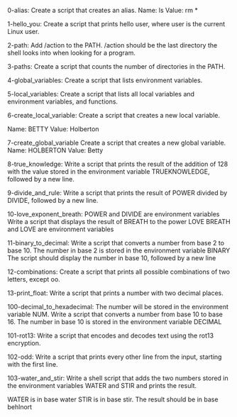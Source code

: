 0-alias:
Create a script that creates an alias.
Name: ls
Value: rm *


1-hello_you:
Create a script that prints hello user, where user is the current Linux user.


2-path:
Add /action to the PATH. /action should be the last directory the shell looks into when looking for a program.


3-paths:
Create a script that counts the number of directories in the PATH.


4-global_variables:
Create a script that lists environment variables.


5-local_variables:
Create a script that lists all local variables and environment variables, and functions.


6-create_local_variable:
Create a script that creates a new local variable.

Name: BETTY
Value: Holberton


7-create_global_variable
Create a script that creates a new global variable.
Name: HOLBERTON
Value: Betty


8-true_knowledge:
Write a script that prints the result of the addition of 128 with the value stored in the environment variable TRUEKNOWLEDGE, followed by a new line.


9-divide_and_rule:
Write a script that prints the result of POWER divided by DIVIDE, followed by a new line.


10-love_exponent_breath:
POWER and DIVIDE are environment variables
Write a script that displays the result of BREATH to the power LOVE
BREATH and LOVE are environment variables


11-binary_to_decimal:
Write a script that converts a number from base 2 to base 10.
The number in base 2 is stored in the environment variable BINARY
The script should display the number in base 10, followed by a new line


12-combinations:
Create a script that prints all possible combinations of two letters, except oo.


13-print_float:
Write a script that prints a number with two decimal places.


100-decimal_to_hexadecimal:
The number will be stored in the environment variable NUM.
Write a script that converts a number from base 10 to base 16.
The number in base 10 is stored in the environment variable DECIMAL



101-rot13:
Write a script that encodes and decodes text using the rot13 encryption.



102-odd:
Write a script that prints every other line from the input, starting with the first line.



103-water_and_stir:
Write a shell script that adds the two numbers stored in the environment variables WATER and STIR and prints the result.

WATER is in base water
STIR is in base stir.
The result should be in base behlnort
